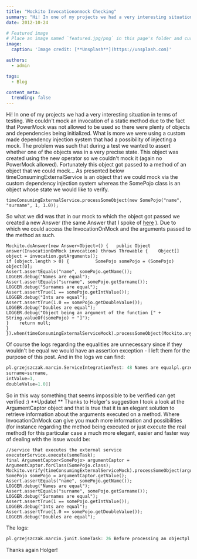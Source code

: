 ```yaml
---
title: "Mockito Invocationonmock Checking"
summary: "Hi! In one of my projects we had a very interesting situation in terms of testing."
date: 2012-10-24

# Featured image
# Place an image named `featured.jpg/png` in this page's folder and customize its options here.
image:
  caption: 'Image credit: [**Unsplash**](https://unsplash.com)'

authors:
  - admin

tags:
  - Blog

content_meta:
  trending: false
---
```

Hi!
In one of my projects we had a very interesting situation in terms of testing. We couldn't mock an invocation of a static method due to the fact that PowerMock was not allowed to be used so there were plenty of objects and dependencies being initialized. What is more we were using a custom made dependency injection system that had a possibility of injecting a mock.
The problem was such that during a test we wanted to assert whether one of the objects was in a very precise state. This object was created using the new operator so we couldn't mock it (again no PowerMock allowed). Fortunately this object got passed to a method of an object that we could mock...
As presented below
timeConsumingExternalService
is an object that we could mock via the custom dependency injection system whereas the
SomePojo
class is an object whose state we would like to verify.
```
timeConsumingExternalService.processSomeObject(new SomePojo("name", "surname", 1, 1.0));
```
So what we did was that in our mock to which the object got passed we created a new
Answer
(the same
Answer
that I spoke of
[here](https://toomuchcoding.blogspot.com/2012/10/simulation-of-time-consuming-actions-in.html)
). Due to which we could access the
InvocationOnMock
and the arguments passed to the method as such.
```
Mockito.doAnswer(new Answer<Object>() {   public Object answer(InvocationOnMock invocation) throws Throwable {    Object[] object = invocation.getArguments();
if (object.length > 0) {          SomePojo somePojo = (SomePojo) object[0];
Assert.assertEquals("name", somePojo.getName());
LOGGER.debug("Names are equal");
Assert.assertEquals("surname", somePojo.getSurname());
LOGGER.debug("Surnames are equal");
Assert.assertTrue(1 == somePojo.getIntValue());
LOGGER.debug("Ints are equal");
Assert.assertTrue(1.0 == somePojo.getDoubleValue());
LOGGER.debug("Doubles are equal");
LOGGER.debug("Object being an argument of the function [" + String.valueOf(somePojo) + "]");
}    return null;
}  }).when(timeConsumingExternalServiceMock).processSomeObject(Mockito.any(SomePojo.class));
```
Of course the logs regarding the equalities are unnecessary since if they wouldn't be equal we would have an assertion exception - I left them for the purpose of this post.
And in the logs we can find:
```groovy
pl.grzejszczak.marcin.ServiceIntegrationTest: 48 Names are equalpl.grzejszczak.marcin.ServiceIntegrationTest: 50 Surnames are equalpl.grzejszczak.marcin.ServiceIntegrationTest: 52 Ints are equalpl.grzejszczak.marcin.ServiceIntegrationTest: 54 Doubles are equalpl.grzejszczak.marcin.ServiceIntegrationTest: 56 Object being an argument of the function [SomePojo [name=name,
surname=surname,
intValue=1,
doubleValue=1.0]]
```
So in this way something that seems impossible to be verified can get verified :)
**Update! **
Thanks to Holger's suggestion I took a look at the
ArgumentCaptor
object and that is true that it is an elegant solution to retrieve information about the arguments executed on a method. Where
InvocationOnMock
can give you much more information and possibilities (for instance regarding the method being executed or just execute the real method) for this particular case a much more elegant, easier and faster way of dealing with the issue would be:
```
//service that executes the external service  executorService.execute(someTask);
final ArgumentCaptor<SomePojo> argumentCaptor = ArgumentCaptor.forClass(SomePojo.class);
Mockito.verify(timeConsumingExternalServiceMock).processSomeObject(argumentCaptor.capture());
SomePojo somePojo = argumentCaptor.getValue();
Assert.assertEquals("name", somePojo.getName());
LOGGER.debug("Names are equal");
Assert.assertEquals("surname", somePojo.getSurname());
LOGGER.debug("Surnames are equal");
Assert.assertTrue(1 == somePojo.getIntValue());
LOGGER.debug("Ints are equal");
Assert.assertTrue(1.0 == somePojo.getDoubleValue());
LOGGER.debug("Doubles are equal");
```
The logs:
```groovy
pl.grzejszczak.marcin.junit.SomeTask: 26 Before processing an objectpl.grzejszczak.marcin.junit.SomeTask: 28 After processing an objectpl.grzejszczak.marcin.ServiceIntegrationTest: 75 Names are equalpl.grzejszczak.marcin.ServiceIntegrationTest: 77 Surnames are equalpl.grzejszczak.marcin.ServiceIntegrationTest: 79 Ints are equalpl.grzejszczak.marcin.ServiceIntegrationTest: 81 Doubles are equal
```
Thanks again Holger!
